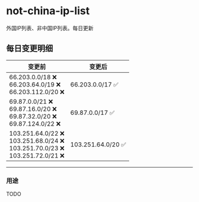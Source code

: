 # not-china-ip-list
外国IP列表、非中国IP列表。每日更新

每日变更明细
--------------------
|  变更前   | 变更后 |
|  ----  | ----  |
|  66.203.0.0/18 :x: <br> 66.203.64.0/19 :x: <br> 66.203.112.0/20 :x: <br> | 66.203.0.0/17 :white_check_mark: | 
|  69.87.0.0/21 :x: <br> 69.87.16.0/20 :x: <br> 69.87.32.0/20 :x: <br> 69.87.124.0/22 :x: <br> | 69.87.0.0/17 :white_check_mark: | 
|  103.251.64.0/22 :x: <br> 103.251.68.0/24 :x: <br> 103.251.70.0/23 :x: <br> 103.251.72.0/21 :x: <br> | 103.251.64.0/20 :white_check_mark: | 

--------------------
### 用途
TODO
